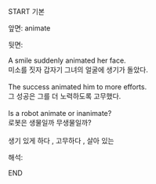 START
기본

앞면:
animate


뒷면:
<div><div>A smile suddenly animated her face. </div><div>미소를 짓자 갑자기 그녀의 얼굴에 생기가 돌았다.</div></div><div><br></div><div>The success animated him to more efforts.</div><div>그 성공은 그를 더 노력하도록 고무했다.</div><div><br></div><div><div>Is a robot animate or inanimate? </div><div><div>로봇은 생물일까 무생물일까?</div></div></div><div><br></div><div>생기 있게 하다 , 고무하다 , 살아 있는</div>


해석:

END